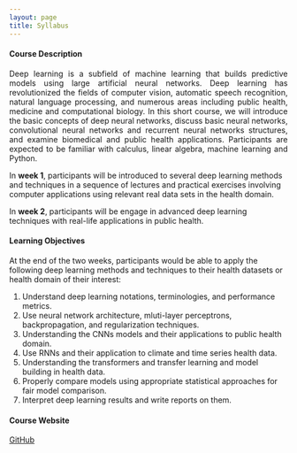 ```yaml
---
layout: page
title: Syllabus
---
```


#### Course Description 
<p align="justify"> Deep learning is a subfield of machine learning that builds predictive models using large artificial neural networks. Deep learning has revolutionized the fields of computer vision, automatic speech recognition, natural language processing, and numerous areas including public health, medicine and computational biology. In this short course, we will introduce the basic concepts of deep neural networks, discuss basic neural networks, convolutional neural networks and recurrent neural networks structures, and examine biomedical and public health applications. Participants are expected to be familiar with calculus, linear algebra, machine learning and Python. </p>

In **week 1**, participants will be introduced to several deep learning methods and techniques in a sequence of lectures and practical exercises involving computer applications using relevant real data sets in the health domain.

In **week 2**, participants will be engage in advanced deep learning techniques with real-life applications in public health.

#### Learning Objectives
At the end of the two weeks, participants would be able to apply the following deep learning methods and techniques to their health datasets or health domain of their interest: 

1.	Understand deep learning notations, terminologies, and performance metrics.
2.	Use neural network architecture, mluti-layer perceptrons, backpropagation, and regularization techniques.
3.	Understanding the CNNs models and their applications to public health domain.
4.	Use RNNs and their application to climate and time series health data.
5.  Understanding the transformers and transfer learning and model building in health data.
6.	Properly compare models using appropriate statistical approaches for fair model comparison.
7.	Interpret deep learning results and write reports on them.


#### Course Website
[GitHub](http://mlcourseukzn.github.io/)
